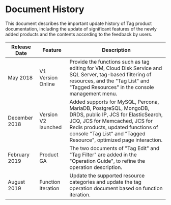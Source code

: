 # Document History

This document describes the important update history of Tag product documentation, including the update of significant features of the newly added products and the contents according to the feedback by users.

|Release Date|Feature|Description|
|-|-|-|
|May 2018|V1 Version Online|Provide the functions such as tag editing for VM, Cloud Disk Service and SQL Server, tag-based filtering of resources, and the "Tag List" and "Tagged Resources" in the console management menu. |
|December 2018|Version V2 launched|Added supports for MySQL, Percona, MariaDB, PostgreSQL, MongoDB, DRDS, public IP, JCS for ElasticSearch, JCQ, JCS for Memcached, JCS for Redis products, updated functions of console "Tag List" and "Tagged Resource", optimized page interaction.|
|February 2019|Product GA| The two documents of "Tag Edit" and "Tag Filter" are added in the "Operation Guide", to refine the operation description.|
|August 2019 | Function Iteration | Update the supported resource categories and update the tag operation document based on function iteration.|
